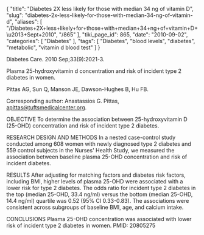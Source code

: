 {
    "title": "Diabetes 2X less likely for those with median 34 ng of vitamin D",
    "slug": "diabetes-2x-less-likely-for-those-with-median-34-ng-of-vitamin-d",
    "aliases": [
        "/Diabetes+2X+less+likely+for+those+with+median+34+ng+of+vitamin+D+\u2013+Sept+2010",
        "/865"
    ],
    "tiki_page_id": 865,
    "date": "2010-09-02",
    "categories": [
        "Diabetes"
    ],
    "tags": [
        "Diabetes",
        "blood levels",
        "diabetes",
        "metabolic",
        "vitamin d blood test"
    ]
}


Diabetes Care. 2010 Sep;33(9):2021-3.

Plasma 25-hydroxyvitamin d concentration and risk of incident type 2 diabetes in women.

Pittas AG, Sun Q, Manson JE, Dawson-Hughes B, Hu FB.

Corresponding author: Anastassios G. Pittas, apittas@tuftsmedicalcenter.org.

OBJECTIVE To determine the association between 25-hydroxyvitamin D (25-OHD) concentration and risk of incident type 2 diabetes. 

RESEARCH DESIGN AND METHODS In a nested case-control study conducted among 608 women with newly diagnosed type 2 diabetes and 559 control subjects in the Nurses' Health Study, we measured the association between baseline plasma 25-OHD concentration and risk of incident diabetes. 

RESULTS After adjusting for matching factors and diabetes risk factors, including BMI, higher levels of plasma 25-OHD were associated with a lower risk for type 2 diabetes. The odds ratio for incident type 2 diabetes in the top (median 25-OHD, 33.4 ng/ml) versus the bottom (median 25-OHD, 14.4 ng/ml) quartile was 0.52 (95% CI 0.33-0.83). The associations were consistent across subgroups of baseline BMI, age, and calcium intake. 

CONCLUSIONS Plasma 25-OHD concentration was associated with lower risk of incident type 2 diabetes in women. PMID: 20805275